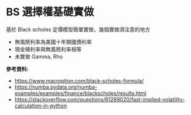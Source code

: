 # BS 選擇權基礎實做

基於 Black scholes 定價模型簡單實做，幾個實做須注意的地方

- 無風險利率為美國十年期國債利率
- 現金殖利率與無風險利率相等
- 未實做 Gamma, Rho

**參考資料:**

- <https://www.macroption.com/black-scholes-formula/>
- <https://numba.pydata.org/numba-examples/examples/finance/blackscholes/results.html>
- <https://stackoverflow.com/questions/61289020/fast-implied-volatility-calculation-in-python>
